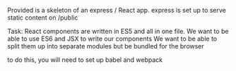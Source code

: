 Provided is a skeleton of an express / React app.
express is set up to serve static content on /public 


Task:
  React components are written in ES5 and all in one file.
  We want to be able to use ES6 and JSX to write our components
  We want to be able to split them up into separate modules but be bundled for the browser

  to do this, you will need to set up babel and webpack
